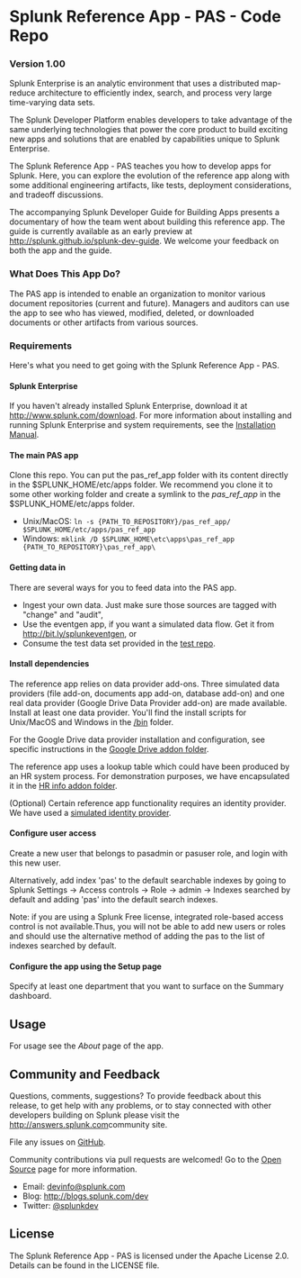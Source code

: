 # Splunk Reference App - PAS - Code Repo 
### Version 1.00

Splunk Enterprise is an analytic environment that uses a distributed
map-reduce architecture to efficiently index, search, and process very large time-varying data sets.

The Splunk Developer Platform enables developers to take advantage of the same underlying technologies that power the core product to build exciting new apps and solutions that are enabled by capabilities unique to Splunk Enterprise.

The Splunk Reference App - PAS teaches you how to develop apps for Splunk. Here, you can explore the evolution of the reference app along with some additional engineering artifacts, like tests, deployment considerations, and tradeoff discussions.

The accompanying Splunk Developer Guide for Building Apps presents a documentary of how the team went about building this reference app. The guide is currently available as an early preview at <http://splunk.github.io/splunk-dev-guide>. We welcome your feedback on both the app and the guide.

### What Does This App Do?
The PAS app is intended to enable an organization to monitor various document repositories (current and future). Managers and auditors can use the app to see who has viewed, modified, deleted, or downloaded documents or other artifacts from various sources. 


### Requirements
Here's what you need to get going with the Splunk Reference App - PAS.

#### Splunk Enterprise

If you haven't already installed Splunk Enterprise, download it at 
<http://www.splunk.com/download>. For more information about installing and 
running Splunk Enterprise and system requirements, see the
[Installation Manual](http://docs.splunk.com/Documentation/Splunk/latest/Installation). 

#### The main PAS app
Clone this repo. You can put the pas_ref_app folder with its content directly in the $SPLUNK_HOME/etc/apps folder. We recommend you clone it to some other working folder and create a symlink to the *pas_ref_app* in the $SPLUNK_HOME/etc/apps folder. 

* Unix/MacOS: `ln -s {PATH_TO_REPOSITORY}/pas_ref_app/ $SPLUNK_HOME/etc/apps/pas_ref_app`
* Windows: `mklink /D $SPLUNK_HOME\etc\apps\pas_ref_app {PATH_TO_REPOSITORY}\pas_ref_app\`

#### Getting data in
There are several ways for you to feed data into the PAS app.

* Ingest your own data. Just make sure those sources are tagged with "change" and "audit", 
* Use the eventgen app, if you want a simulated data flow. Get it from <http://bit.ly/splunkeventgen>, or 
* Consume the test data set provided in the [test repo](http://github.com/splunk/splunk-ref-pas-test/tree/master/tests/pas_sample_data). 

#### Install dependencies

The reference app relies on data provider add-ons. Three simulated data providers (file add-on, documents app add-on, database add-on) and one real data provider (Google Drive Data Provider add-on) are made available. Install at least one data provider. You'll find the install scripts for Unix/MacOS and Windows in the [/bin](tree/master/pas_ref_app/bin) folder. 

For the Google Drive data provider installation and configuration, see specific instructions in the [Google Drive addon folder](tree/master/pas_ref_app/appserver/addons/googledrive_addon).

The reference app uses a lookup table which could have been produced by an HR system process. For demonstration purposes, we have encapsulated it in the [HR info addon folder](tree/master/pas_ref_app/appserver/addons/pas_hr_info). 

(Optional) Certain reference app functionality requires an identity provider. We have used a [simulated identity provider](tree/master/pas_simulated_users_addon). 

#### Configure user access

Create a new user that belongs to pasadmin or pasuser role, and login with this new user. 

Alternatively, add index 'pas' to the default searchable indexes by going to Splunk Settings -> Access controls -> Role -> admin -> Indexes searched by default and adding 'pas' into the default search indexes.

Note: if you are using a Splunk Free license, integrated role-based access control is not available.Thus, you will not be able to add new users or roles and should use the alternative method of adding the pas to the list of indexes searched by default.


#### Configure the app using the Setup page
Specify at least one department that you want to surface on the Summary dashboard.

## Usage
For usage see the _About_ page of the app.

## Community and Feedback
Questions, comments, suggestions? To provide feedback about this release, to get help with any problems, or to stay connected with other developers building on Splunk please visit the <http://answers.splunk.com>community site. 

File any issues on [GitHub](https://github.com/splunk/splunk-ref-pas-code/issues).

Community contributions via pull requests are welcomed! Go to the 
[Open Source](http://dev.splunk.com/view/opensource/SP-CAAAEDM) page for more information. 

* Email: devinfo@splunk.com
* Blog: <http://blogs.splunk.com/dev>
* Twitter: [@splunkdev](http://twitter.com/splunkdev)

## License

The Splunk Reference App - PAS is licensed under the Apache License 2.0. Details can be found in the LICENSE file.
